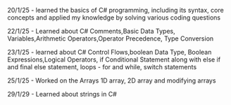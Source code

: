 20/1/25 - learned the basics of C# programming, including its syntax, core concepts and applied my knowledge by solving various coding questions

22/1/25 - Learned about C# Comments,Basic Data Types, Variables,Arithmetic Operators,Operator Precedence, Type Conversion

23/1/25 - learned about C# Control Flows,boolean Data Type, Boolean Expressions,Logical Operators, if Conditional Statement along with else if and final else statement, loops - for and while, switch statements

25/1/25 - Worked on the Arrays 1D array, 2D array and modifying arrays 

29/1/29 - Learned about strings in C#
